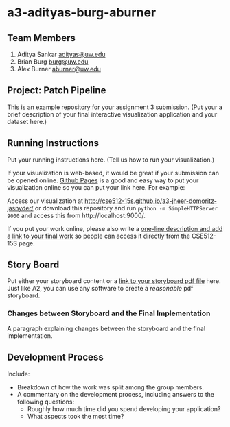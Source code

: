 a3-adityas-burg-aburner
===============

## Team Members

1. Aditya Sankar adityas@uw.edu
2. Brian Burg burg@uw.edu
3. Alex Burner aburner@uw.edu

## Project: Patch Pipeline

This is an example repository for your assignment 3 submission.
(Put your a brief description of your final interactive visualization application and your dataset here.)


## Running Instructions

Put your running instructions here. (Tell us how to run your visualization.)

If your visualization is web-based,  it would be great if your submission can be opened online. [Github Pages](http://pages.github.com/) is a good and easy way to put your visualization online so you can put your link here.  For example:

Access our visualization at http://cse512-15s.github.io/a3-jheer-domoritz-jasnyder/ or download this repository and run `python -m SimpleHTTPServer 9000` and access this from http://localhost:9000/.

If you put your work online, please also write a [one-line description and add a link to your final work](http://note.io/1n3u46s) so people can access it directly from the CSE512-15S page.

## Story Board

Put either your storyboard content or a [link to your storyboard pdf file](storyboard.pdf?raw=true) here. Just like A2, you can use any software to create a *reasonable* pdf storyboard.


### Changes between Storyboard and the Final Implementation

A paragraph explaining changes between the storyboard and the final implementation.


## Development Process

Include:
- Breakdown of how the work was split among the group members.
- A commentary on the development process, including answers to the following questions:
  - Roughly how much time did you spend developing your application?
  - What aspects took the most time?
